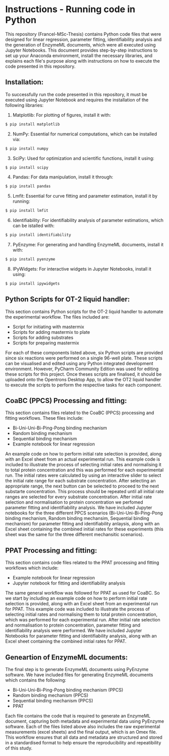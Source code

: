 # Instructions - Running code in Python
This repository (Francel-MSc-Thesis) contains Python code files that were designed for linear regression, parameter fitting, identifiability analysis and the generation of EnzymeML documents, which were all executed using Jupyter Notebooks. This document provides step-by-step instructions to set up your Anaconda environment, install the necessary libraries, and explains each file's purpose along with instructions on how to execute the code presented in this repository.

## Installation:
To successfully run the code presented in this repository, it must be executed using Jupyter Notebook and requires the installation of the following libraries:

1. Matplotlib: For plotting of figures, install it with:
  ```bash
$ pip install matplotlib
```
2. NumPy: Essential for numerical computations, which can be installed via:
  ```bash
$ pip install numpy
```
3. SciPy: Used for optimization and scientific functions, install it using:
  ```bash
$ pip install scipy
```
4. Pandas: For data manipulation, install it through:
  ```bash
$ pip install pandas
```
5. Lmfit: Essential for curve fitting and parameter estimation, install it by running:
  ```bash
$ pip install lmfit
```
6. Identifiability: For identifiability analysis of parameter estimations, which can be istalled with:
  ```bash
$ pip install identifiability
```
7. PyEnzyme: For generating and handling EnzymeML documents, install it with:
  ```bash
$ pip install pyenzyme
```
8. IPyWidgets: For interactive widgets in Jupyter Notebooks, install it using:
  ```bash
$ pip install ipywidgets
```
## Python Scripts for OT-2 liquid handler:
This section contains Python scripts for the OT-2 liquid handler to automate the experimental workflow. The files included are:

- Script for initiating with mastermix
- Scripts for adding mastermix to plate
- Scripts for adding substrates
- Scripts for preparing mastermix

For each of these components listed above, six Python scripts are provided since six reactions were performed on a single 96-well plate. These scripts can be visualised and edited using any Python integrated development environment. However, PyCharm Community Edition was used for editing these scripts for this project. Once theses scripts are finalised, it should be uploaded onto the Opentrons Desktop App, to allow the OT2 liquid handler to execute the scripts to perform the respective tasks for each component.

## CoaBC (PPCS) Processing and fitting: 
This section contains files related to the CoaBC (PPCS) processing and fitting workflows. These files include:

- Bi-Uni-Uni-Bi-Ping-Pong binding mechanism
- Random binding mechanism
- Sequential binding mechanism
- Example notebook for linear regression

An example code on how to perform initial rate selection is provided, along with an Excel sheet from an actual experimental run. This example code is included to illustrate the process of selecting initial rates and normalising it to total protein concentration and this was performed for each experimental run. The initial rates were calculated by using an interactive slider to select the initial rate range for each substrate concentration. After selecting an appropriate range, the next button can be selected to proceed to the next substarte concentration. This process should be repeated until all initial rate ranges are selected for every substrate concentration. After initial rate selection and normalisation to protein concentration we perfomed parameter fitting and identifiability analysis. We have included Jupyter notebooks for the three different PPCS scenarios (Bi-Uni-Uni-Bi-Ping-Pong binding mechanism, Random binding mechansim, Sequential binding mechanism) for parameter fitting and identifiability anlaysis, along with an Excel sheet containing the combined initial rates for these experiments (this sheet was the same for the three different mechansitic scenarios).

## PPAT Processing and fitting: 
This section contains code files related to the PPAT processing and fitting workflows which include: 

- Example notebook for linear regression
- Jupyter notebook for fitting and identifiability analysis

The same general workflow was followed for PPAT as used for CoaBC. So we start by including an example code on how to perform initial rate selection is provided, along with an Excel sheet from an experimental run for PPAT. This example code was included to illustrate the process of selecting initial rates and normalising them to total protein concentration, which was performed for each experimental run. After initial rate selection and normalisation to protein concentration, parameter fitting and identifiability analysis were performed. We have included Jupyter Notebooks for parameter fitting and identifiability analysis, along with an Excel sheet containing the combined initial rates for PPAT. 

## Geneartion of EnzymeML documents:
The final step is to generate EnzymeML documents using PyEnzyme software. We have included files for generating EnzymeML documents which contains the following:

- Bi-Uni-Uni-Bi-Ping-Pong binding mechanism (PPCS)
- Random binding mechanism (PPCS)
- Sequential binding mechanism (PPCS)
- PPAT

Each file contains the code that is required to generate an EnzymeML document, capturing both metadata and experimental data using PyEnzyme software. Each of the files listed above also includes the raw experimental measurements (excel sheets) and the final output, which is an Omex file. This workflow ensures that all data and metadata are structured and stored in a standardised format to help ensure the reproducibility and repeatibility of this study. 


